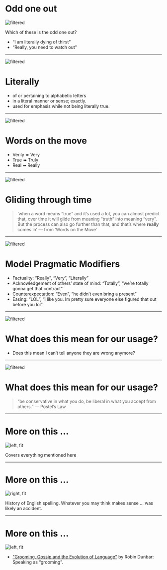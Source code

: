 # Odd one out

![filtered](DCTM_Penguin_UK_DK_AL237190_xwnkdp_hj1qjw.jpg)

Which of these is the odd one out?

* “I am literally dying of thirst”
* “Really, you need to watch out”

---

![filtered](DCTM_Penguin_UK_DK_AL237190_xwnkdp_hj1qjw.jpg)

# Literally

* of or pertaining to alphabetic letters
* in a literal manner or sense; exactly.
* used for emphasis while not being literally true.

---

![filtered](DCTM_Penguin_UK_DK_AL237190_xwnkdp_hj1qjw.jpg)

# Words on the move

* Verily ➠ Very
* True ➠ Truly
* Real ➠ Really

---

![filtered](DCTM_Penguin_UK_DK_AL237190_xwnkdp_hj1qjw.jpg)

# Gliding through time

> ‘when a word means “true” and it’s used a lot, you can almost predict that, over time it will glide from meaning “truth” into meaning “very”. But the process can also go further than that, and that’s where **really** comes in’ — from ‘Words on the Move’


---

![filtered](DCTM_Penguin_UK_DK_AL237190_xwnkdp_hj1qjw.jpg)

# Model Pragmatic Modifiers

* Factuality: “Really”, “Very”, “Literally”
* Acknowledgement of others’ state of mind: “Totally”, “we’re totally gonna get that contract”
* Counterexpectation: “Even”, “he didn’t even bring a present”
* Easing: “LOL”, “I like you. Im pretty sure everyone else figured that out before you lol”

---

![filtered](DCTM_Penguin_UK_DK_AL237190_xwnkdp_hj1qjw.jpg)

# What does this mean for our usage?

* Does this mean I can’t tell anyone they are wrong anymore?

---

![filtered](DCTM_Penguin_UK_DK_AL237190_xwnkdp_hj1qjw.jpg)

# What does this mean for our usage?

> “be conservative in what you do, be liberal in what you accept from others.” — Postel’s Law

---

# More on this …

![left, fit](wotm.jpg)

Covers everything mentioned here

---

# More on this …

![right, fit](spellitout.jpg)

History of English spelling. Whatever you may think makes sense … was likely an accident.

---

# More on this …

![left, fit](grooming.jpg)

* ["Grooming, Gossip and the Evolution of Language"](https://www.amazon.co.uk/Grooming-Gossip-Evolution-Language-Professor/dp/0571173977) by Robin Dunbar: Speaking as “grooming”.
